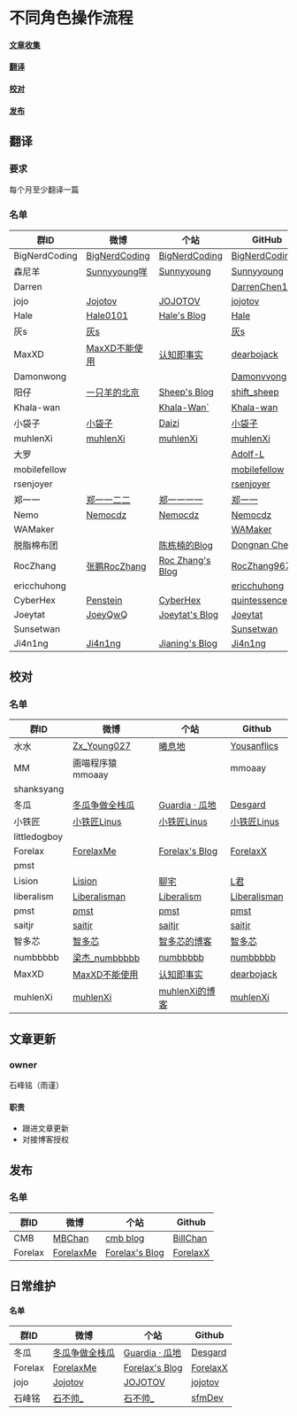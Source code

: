 
# 不同角色操作流程

#### [文章收集](https://github.com/SwiftGGTeam/translation/blob/master/%E7%BF%BB%E8%AF%91%E6%B5%81%E7%A8%8B%E8%AF%A6%E7%BB%86%E8%AF%B4%E6%98%8E.md#%E6%96%87%E7%AB%A0%E6%94%B6%E9%9B%86)

#### [翻译](https://github.com/SwiftGGTeam/translation/blob/master/%E7%BF%BB%E8%AF%91%E6%B5%81%E7%A8%8B%E8%AF%A6%E7%BB%86%E8%AF%B4%E6%98%8E.md#%E7%BF%BB%E8%AF%91)

#### [校对](https://github.com/SwiftGGTeam/translation/blob/master/%E7%BF%BB%E8%AF%91%E6%B5%81%E7%A8%8B%E8%AF%A6%E7%BB%86%E8%AF%B4%E6%98%8E.md#%E6%A0%A1%E5%AF%B9)

#### [发布](https://github.com/SwiftGGTeam/translation/blob/master/%E7%BF%BB%E8%AF%91%E6%B5%81%E7%A8%8B%E8%AF%A6%E7%BB%86%E8%AF%B4%E6%98%8E.md#%E5%8F%91%E5%B8%83)

## 翻译

### 要求

每个月至少翻译一篇

### 名单

|群ID|微博|个站|GitHub|
|---- |---- |---- |---- |
| BigNerdCoding | [BigNerdCoding](https://weibo.com/1314ddml) | [BigNerdCoding](https://bignerdcoding.com)|[BigNerdCoding](https://github.com/BigNerdCoding) |
|森尼羊|[Sunnyyoung咩](https://weibo.com/34992577) | [Sunnyyoung](https://www.sunnyyoung.net)|[Sunnyyoung](https://github.com/Sunnyyoung) |
|Darren ||| [DarrenChen123](https://github.com/DarrenChen123) |
|jojo | [Jojotov](https://weibo.com/dingtongzhou/profile?rightmod=1&wvr=6&mod=personinfo)|[JOJOTOV](https://dingtz.com)|[jojotov](https://github.com/jojotov) |
| Hale |[Hale0101](https://weibo.com/p/1005053233770040)|[Hale's Blog](https://wuqiuhao.github.io/)|[Hale](https://github.com/wuqiuhao)|
| 灰s | [灰s](https://weibo.com/u/2159669295)||[灰s](https://github.com/dzyding) |
| MaxXD | [MaxXD不能使用](https://weibo.com/u/5029986118)|[认知即事实](http://robin4han.github.io/)|[dearbojack](https://github.com/dearbojack) |
| Damonwong ||| [Damonvvong](https://github.com/Damonvvong) |
| 阳仔 | [一只羊的北京](https://weibo.com/u/1967612625/home?wvr=5&lf=reg)|[Sheep's Blog](https://yanggao1991.github.io)|[shift_sheep](https://github.com/YangGao1991) |
| Khala-wan||[Khala-Wan`](http://khala-wan.com)|[Khala-wan](https://github.com/Khala-wan) |
| 小袋子 | [小袋子](https://weibo.com/chunai520/home?wvr=5&lf=reg) | [Daizi](https://www.daizi.me/) | [小袋子](https://github.com/lin493369)  |
| muhlenXi | [muhlenXi](https://weibo.com/523545319) | [muhlenXi](http:www.muhlenxi.com) | [muhlenXi](https://github.com/muhlenXi) |
|  大罗  ||| [Adolf-L](https://github.com/Adolf-L) |
|mobilefellow | || [mobilefellow](https://github.com/mobilefellow) |
| rsenjoyer | | | [rsenjoyer](https://github.com/rsenjoyer) |
| 郑一一| [郑一一二二](https://weibo.com/u/1709901614) |[郑一一一一](https://www.jianshu.com/u/076cc5e18bb8)|[郑一一](https://github.com/YiYiZheng) |
| Nemo | [Nemocdz](https://weibo.com/u/2488167352) |[Nemocdz](https://nemocdz.github.io/)|[Nemocdz](https://github.com/Nemocdz) |
| WAMaker ||| [WAMaker](https://github.com/WAMaker) |
| 脱脂棉布团 ||[陈栋楠的Blog](http://blog.chendongnan.com)|[Dongnan Chen](https://github.com/ChenDongnan) |
| RocZhang | [张鹏RocZhang](http://weibo.com/u/3210801545) | [Roc Zhang's Blog](https://www.roczhang.com) | [RocZhang9673](https://github.com/RocZhang9673) |
| ericchuhong | | | [ericchuhong](https://github.com/ericchuhong) |
| CyberHex | [Penstein](https://weibo.com/u/2392553762) | [CyberHex](https://cyberhex.me/) | [quintessencegpy](https://github.com/quintessencegpy) |
| Joeytat | [JoeyQwQ](https://weibo.com/u/1592639685) | [Joeytat's Blog](https://joeytat.github.io/) | [Joeytat](https://github.com/joeytat) |
| Sunsetwan | | | [Sunsetwan](https://github.com/SunsetWan)
| Ji4n1ng | [Ji4n1ng](https://weibo.com/u/5254121984) | [Jianing's Blog](https://jianing.wang/) | [Ji4n1ng](https://github.com/Ji4n1ng) |

## 校对

### 名单

|群ID|微博|个站|Github|
|---- |---- |---- |---- |
| 水水 | [Zx_Young027](https://weibo.com/u/2836576672?is_hot=1) | [曦息地](yousanflics.com.cn) | [Yousanflics](https://github.com/yousanflics) |
| MM |画喵程序猿mmoaay||mmoaay|
| shanksyang ||||
| 冬瓜 | [冬瓜争做全栈瓜](https://weibo.com/desgard/profile?rightmod=1&wvr=6&mod=personinfo) | [Guardia · 瓜地](http://www.desgard.com/) | [Desgard](https://github.com/desgard) |
|小铁匠|[小铁匠Linus](https://weibo.com/linusling)|[小铁匠Linus](http://linusling.com/)|[小铁匠Linus](https://github.com/linusling)|
| littledogboy ||||
| Forelax |[ForelaxMe](https://weibo.com/3889029090/profile)|[Forelax's Blog](http://forelax.space/)|[ForelaxX](https://github.com/ForelaxX)|
| pmst ||||
| Lision | [Lision](https://weibo.com/lisioncode) | [聊宅](https://lision.me/) | [L君](https://github.com/Lision) |
| liberalism |[Liberalisman](https://weibo.com/1743643682/profile?topnav=1&wvr=6)|[Liberalism](http://www.xiaolu520.com)|[Liberalisman](https://github.com/liberalisman)|
| pmst |[pmst](https://weibo.cn/u/2085734687)|[pmst](https://www.jianshu.com/u/596f2ba91ce9)|[pmst](https://github.com/colourful987)|
| saitjr |[saitjr](https://weibo.com/u/1918545437)|[saitjr](http://saitjr.com/)|[saitjr](github.com/saitjr)|
| 智多芯 |[智多芯](https://weibo.com/hulz)|[智多芯的博客](http://blog.hulizhen.me/)|[智多芯](https://github.com/hulizhen)|
|numbbbbb | [梁杰_numbbbbb](https://weibo.com/numbbbbb) | [numbbbbb](http://numbbbbb.com/) | [numbbbbb](https://github.com/numbbbbb/) |
|MaxXD |[MaxXD不能使用](https://weibo.com/u/5029986118)|[认知即事实](http://robin4han.github.io/)|[dearbojack](https://github.com/dearbojack)|
|muhlenXi |[muhlenXi](https://weibo.com/523545319) |[muhlenXi的博客](http:www.muhlenxi.com) |[muhlenXi](https://github.com/muhlenXi)  |

## 文章更新

### owner

石峰铭（雨谨）

#### 职责

- 跟进文章更新
- 对接博客授权

## 发布

### 名单

|群ID|微博|个站|Github|
|---- |---- |---- |---- |
| CMB |[MBChan](https://weibo.com/1884833803/profile?topnav=1&wvr=6&is_all=1)|[cmb blog](http://www.billchan.me)|[BillChan](https://github.com/chenmingbiao)|
| Forelax |[ForelaxMe](https://weibo.com/3889029090/profile)|[Forelax's Blog](http://forelax.space/)|[ForelaxX](https://github.com/ForelaxX)|

## 日常维护

#### 名单

|群ID|微博|个站|Github|
|---- |---- |---- |---- |
| 冬瓜 | [冬瓜争做全栈瓜](https://weibo.com/desgard/profile?rightmod=1&wvr=6&mod=personinfo) | [Guardia · 瓜地](http://www.desgard.com/) | [Desgard](https://github.com/desgard) |
| Forelax |[ForelaxMe](https://weibo.com/3889029090/profile)|[Forelax's Blog](http://forelax.space/)|[ForelaxX](https://github.com/ForelaxX)|
|jojo|[Jojotov](https://weibo.com/dingtongzhou/profile?rightmod=1&wvr=6&mod=personinfo)|[JOJOTOV](https://dingtz.com)|[jojotov](https://github.com/jojotov)|
| 石峰铭 |[石不帅_](https://weibo.com/2817334765/profile?topnav=1&wvr=6&is_all=1)|[石不帅_](https://juejin.im/user/5a152631518825329314305d)|[sfmDev](https://github.com/sfmDev)|


